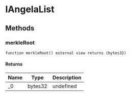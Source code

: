 # IAngelaList









## Methods

### merkleRoot

```solidity
function merkleRoot() external view returns (bytes32)
```






#### Returns

| Name | Type | Description |
|---|---|---|
| _0 | bytes32 | undefined




